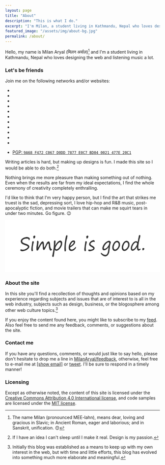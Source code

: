 ```yaml
---
layout: page
title: "About"
description: "This is what I do."
excerpt: "I'm Milan, a student living in Kathmandu, Nepal who loves designing the web and listening music a lot."
featured_image: "/assets/img/about-bg.jpg"
permalink: /about/
---
```


Hello, my name is Milan Aryal (मिलन अर्याल)[^name] and I'm a student living in Kathmandu, Nepal who loves designing the web and listening music a lot.

[^name]: The name Milan (pronounced MEE-lahn), means dear, loving and gracious in Slavic; in Ancient Roman, eager and laborious; and in Sanskrit, unification. :blush:

### Let's be friends

Join me on the following networks and/or websites:

<!-- Social links -->
<ul class="list-inline text-center fa-3x">
  <li>
    <a rel="me" href="//twitter.com/MilanAryal">
      <i class="fa fa-twitter" aria-hidden="true"></i>
    </a>
  </li>
  <li>
    <a rel="me" href="//facebook.com/considermilan">
      <i class="fa fa-facebook" aria-hidden="true"></i>
    </a>
  </li>
  <li>
    <a rel="me" href="//google.com/+MilanAryal">
      <i class="fa fa-google-plus" aria-hidden="true"></i>
    </a>
  </li>
  <li>
    <a rel="me" href="//linkedin.com/in/MilanAryal">
      <i class="fa fa-linkedin" aria-hidden="true"></i>
    </a>
  </li>
  <li>
    <a rel="me" href="//github.com/MilanAryal">
      <i class="fa fa-github" aria-hidden="true"></i>
    </a>
  </li>
  <li>
    <a rel="me" href="//pinterest.com/milanaryal">
      <i class="fa fa-pinterest" aria-hidden="true"></i>
    </a>
  </li>
  <li>
     <a rel="me" href="//instagram.com/milanaryal">
      <i class="fa fa-instagram" aria-hidden="true"></i>
    </a>
  </li>
  <li>
    <a rel="me" href="//vine.co/MilanAryal">
      <i class="fa fa-vine" aria-hidden="true"></i>
    </a>
  </li>
  <li>
    <a rel="me" href="//milanaryal.tumblr.com">
      <i class="fa fa-tumblr" aria-hidden="true"></i>
    </a>
  </li>
  <li>
    <a rel="me" href="//medium.com/&#64;MilanAryal">
      <i class="fa fa-medium" aria-hidden="true"></i>
    </a>
  </li>
  <li>
    <a rel="me" href="//keybase.io/milanaryal">
      <i class="fa fa-key" aria-hidden="true"></i>
    </a>
  </li>
</ul>

<ul class="list-inline text-center">
  <li>
    <a href="//keybase.io/milanaryal/key.asc">
      PGP: <code>9A68 F472 C067 D0DD 7877 E0C7 BD04 0021 477E 20C1</code>
    </a>
  </li>
</ul>

Writing articles is hard, but making up designs is fun. I made this site so I would be able to do both.[^design]

[^design]: If I have an idea I can't sleep until I make it real. Design is my passion.

Nothing brings me more pleasure than making something out of nothing. Even when the results are far from my ideal expectations, I find the whole ceremony of creativity completely enthralling.

I'd like to think that I'm very happy person, but I find the art that strikes me truest is the sad, depressing sort, I love hip-hop and R&B music, post-apocalyptic fiction, and movie trailers that can make me squirt tears in under two minutes. Go figure. :wink:

[![Simple is good](/assets/img/simple-is-good.png)](/assets/img/simple-is-good.png)

### About the site

In this site you'll find a recollection of thoughts and opinions based on my experience regarding subjects and issues that are of interest to is all in the web industry, subjects such as design, business, or the blogosphere among other web culture topics.[^blog]

[^blog]: Initially this blog was established as a means to keep up with my own interest in the web, but with time and little efforts, this blog has evolved into something much more elaborate and meaningful.

If you enjoy the content found here, you might like to subscribe to my <i class="fa fa-rss" aria-hidden="true"></i> [feed](/feed.xml). Also feel free to send me any feedback, comments, or suggestions about the site.

### Contact me

If you have any questions, comments, or would just like to say hello, please don't hesitate to drop me a line in <i class="fa fa-github" aria-hidden="true"></i> [MilanAryal/feedback](//github.com/MilanAryal/feedback), otherwise, feel free to e-mail me at <i class="fa fa-envelope-o" aria-hidden="true"></i> <a rel="contact" href="//www.google.com/recaptcha/mailhide/d?k=01ncc726fFMUEHv8sz5LEobQ==&amp;c=a3UFIHYNDKz_Z3A1uaHhaAMK4Y5wr0o2Thiww0TkfCE=" onclick="window.open('http://www.google.com/recaptcha/mailhide/d?k\07501ncc726fFMUEHv8sz5LEobQ\75\75\46c\75a3UFIHYNDKz_Z3A1uaHhaAMK4Y5wr0o2Thiww0TkfCE\075', '', 'toolbar=0,scrollbars=0,location=0,statusbar=0,menubar=0,resizable=0,width=500,height=300'); return false;" title="Reveal this e-mail address">[show email]</a> or <i class="fa fa-twitter" aria-hidden="true"></i> [tweet](//twitter.com/MilanAryal). I'll be sure to respond in a timely manner!

### Licensing

Except as otherwise noted, the content of this site is licensed under the <a rel="license cc:license" href="//creativecommons.org/licenses/by/4.0/">Creative Commons Attribution 4.0 International license</a>, and code samples are licensed under the <a rel="license" href="//github.com/MilanAryal/milanaryal.github.io/blob/master/LICENSE">MIT license</a>.
